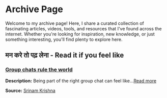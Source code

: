 # Archive Page

Welcome to my archive page! Here, I share a curated collection of fascinating articles, videos, tools, and resources that I've found across the internet. Whether you're looking for inspiration, new knowledge, or just something interesting, you'll find plenty to explore here.

## मन करे तो पढ़ लेना - Read it if you feel like

### [Group chats rule the world](https://sriramk.com/group-chats-rule-the-world)
**Description:** Being part of the right group chat can feel like...[Read more](https://sriramk.com/group-chats-rule-the-world)

**Source:** [Srinam Krishna](https://sriramk.com/)